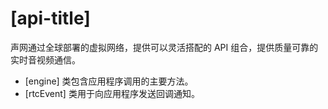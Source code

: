 # [api-title]

声网通过全球部署的虚拟网络，提供可以灵活搭配的 API 组合，提供质量可靠的实时音视频通信。

- [engine] 类包含应用程序调用的主要方法。
- [rtcEvent] 类用于向应用程序发送回调通知。
